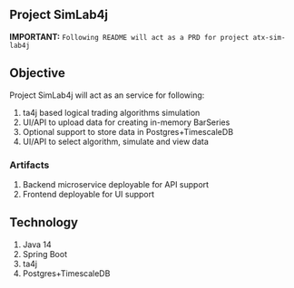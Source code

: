 Project SimLab4j
-------------------------------------------------------------

**IMPORTANT:** `Following README will act as a PRD for project atx-sim-lab4j`


Objective
-------------------------------------------------------------
Project SimLab4j will act as an service for following:
1. ta4j based logical trading algorithms simulation
2. UI/API to upload data for creating in-memory BarSeries
3. Optional support to store data in Postgres+TimescaleDB
4. UI/API to select algorithm, simulate and view data

### Artifacts
1. Backend microservice deployable for API support
2. Frontend deployable for UI support

Technology
-------------------------------------------------------------
1. Java 14
2. Spring Boot
3. ta4j
4. Postgres+TimescaleDB
